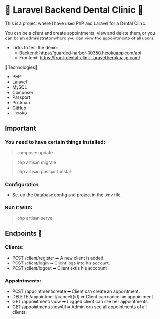 # 🦷 Laravel Backend Dental Clinic 🦷

This is a project where I have used PhP and Laravel for a Dental Clinic.

You can be a client and create appointments, view and delete them, or you can be an administrator where you can view the appointments of all users.

- Links to test the demo:
  - Backend: https://guarded-harbor-30350.herokuapp.com/api
  - Frontend: https://front-dental-clinic-laravel.herokuapp.com/

🔧Technologies🔨

- PHP
- Laravel
- MySQL
- Composer
- Passport
- Postman
- GitHub
- Heroku

## Important

### You need to have certain things installed:

  > composer update

  > php artisan migrate

  > php artisan passport:install

### Configuration

- Set up the Database config and project in the .env file.

### Run it with: 
> php artisan serve

## Endpoints 📍

### Clients: 

- POST /client/register ➡ A new client is added.
- POST /client/login ➡ Client logs into his account.
- POST /client/logout ➡ Client extis his acccount.

### Appointments: 

- POST /appointment/create ➡ Client can create an appointment.
- DELETE /appointment/cancel/{id} ➡ Client can cancel an appointment.
- GET /appointment/show ➡ Logged client can see her appointments.
- GET /appointment/showAll ➡ Admin can see all appointments of all clients.
